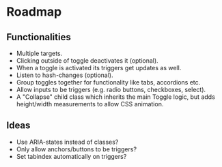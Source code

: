 # Roadmap

## Functionalities

* Multiple targets.
* Clicking outside of toggle deactivates it (optional).
* When a toggle is activated its triggers get updates as well.
* Listen to hash-changes (optional).
* Group toggles together for functionality like tabs, accordions etc.
* Allow inputs to be triggers (e.g. radio buttons, checkboxes, select).
* A "Collapse" child class which inherits the main Toggle logic, but adds height/width measurements to allow CSS animation.

## Ideas

* Use ARIA-states instead of classes?
* Only allow anchors/buttons to be triggers?
* Set tabindex automatically on triggers?
